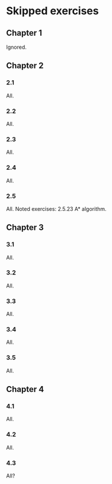 # Skipped exercises

## Chapter 1
Ignored.

## Chapter 2

### 2.1
All.

### 2.2
All.

### 2.3
All.

### 2.4
All.

### 2.5
All. Noted exercises: 2.5.23 A* algorithm.

## Chapter 3

### 3.1
All.

### 3.2
All.

### 3.3
All.

### 3.4
All.

### 3.5
All.

## Chapter 4

### 4.1
All.

### 4.2
All.

### 4.3
All?
